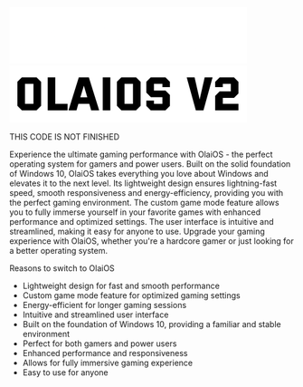 ![Fancy logo](./Content/Images/dark.png#gh-dark-mode-only)
![Fancy logo](./Content/Images/light.png#gh-light-mode-only)

THIS CODE IS NOT FINISHED


Experience the ultimate gaming performance with OlaiOS - the perfect operating system for gamers and power users. Built on the solid foundation of Windows 10, OlaiOS takes everything you love about Windows and elevates it to the next level. Its lightweight design ensures lightning-fast speed, smooth responsiveness and energy-efficiency, providing you with the perfect gaming environment. The custom game mode feature allows you to fully immerse yourself in your favorite games with enhanced performance and optimized settings. The user interface is intuitive and streamlined, making it easy for anyone to use. Upgrade your gaming experience with OlaiOS, whether you're a hardcore gamer or just looking for a better operating system.

Reasons to switch to OlaiOS
- Lightweight design for fast and smooth performance
- Custom game mode feature for optimized gaming settings
- Energy-efficient for longer gaming sessions
- Intuitive and streamlined user interface
- Built on the foundation of Windows 10, providing a familiar and stable environment
- Perfect for both gamers and power users
- Enhanced performance and responsiveness
- Allows for fully immersive gaming experience
- Easy to use for anyone
